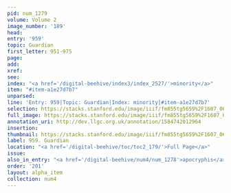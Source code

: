 ```yaml
---
pid: num_1279
volume: Volume 2
image_number: '189'
head: 
entry: '959'
topic: Guardian
first_letter: 951-975
page: 
add: 
xref: 
see: 
index: "<a href='/digital-beehive/index3/index_2527/'>minority</a>"
item: "#item-a1e27d7b7"
unparsed: 
line: 'Entry: 959|Topic: Guardian|Index: minority|#item-a1e27d7b7'
selection: https://stacks.stanford.edu/image/iiif/fm855tg5659%2F1607_0656/422,701,2838,239/full/0/default.jpg
full_image: https://stacks.stanford.edu/image/iiif/fm855tg5659%2F1607_0656/full/full/0/default.jpg
annotation_uri: http://dev.llgc.org.uk/annotation/1584742012964
insertion: 
thumbnail: https://stacks.stanford.edu/image/iiif/fm855tg5659%2F1607_0656/422,701,600,180/250,/0/default.jpg
label: 959. Guardian
location: "<a href='/digital-beehive/toc/toc2_179/'>Full Page</a>"
issue: 
also_in_entry: "<a href='/digital-beehive/num4/num_1278'>apocryphis</a>"
order: '201'
layout: alpha_item
collection: num4
---
```

